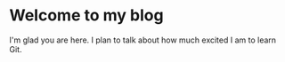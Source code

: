 # Welcome to my blog

I'm glad you are here. I plan to talk about how much excited I am to learn Git.
